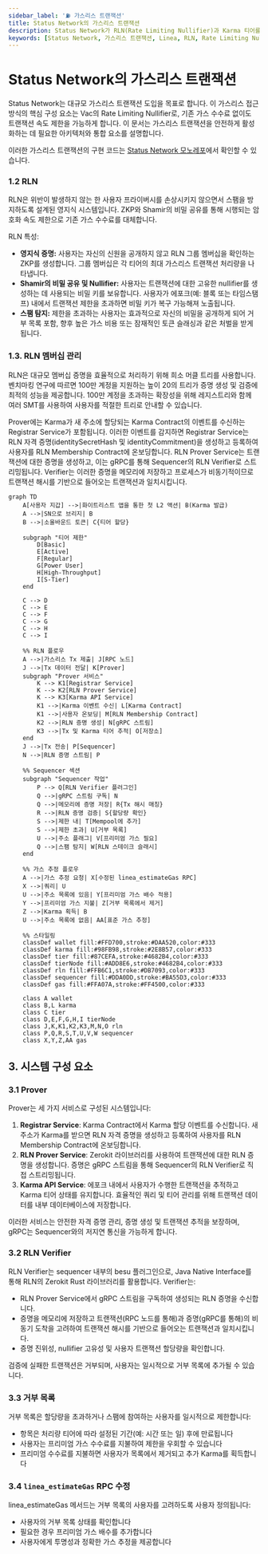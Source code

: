 ```yaml
---
sidebar_label: '⛽ 가스리스 트랜잭션'
title: Status Network의 가스리스 트랜잭션
description: Status Network가 RLN(Rate Limiting Nullifier)과 Karma 티어를 사용하여 스팸 방지와 공정한 사용을 위한 가스리스 트랜잭션을 구현하는 방법을 알아보세요.
keywords: [Status Network, 가스리스 트랜잭션, Linea, RLN, Rate Limiting Nullifier, Karma, 영지식 증명, ZKP, 소울바운드 토큰, 블록체인, 레이어 2, L2, 스팸 방지]
---
```


# Status Network의 가스리스 트랜잭션

Status Network는 대규모 가스리스 트랜잭션 도입을 목표로 합니다. 이 가스리스 접근 방식의 핵심 구성 요소는 Vac의 Rate Limiting Nullifier로, 기존 가스 수수료 없이도 트랜잭션 속도 제한을 가능하게 합니다. 이 문서는 가스리스 트랜잭션을 안전하게 활성화하는 데 필요한 아키텍처와 통합 요소를 설명합니다.

이러한 가스리스 트랜잭션의 구현 코드는 [Status Network 모노레포](https://github.com/status-im/status-network-monorepo)에서 확인할 수 있습니다.

### 1.2 RLN

RLN은 위반이 발생하지 않는 한 사용자 프라이버시를 손상시키지 않으면서 스팸을 방지하도록 설계된 영지식 시스템입니다. ZKP와 Shamir의 비밀 공유를 통해 시행되는 암호화 속도 제한으로 기존 가스 수수료를 대체합니다.

RLN 특성:

- **영지식 증명:** 사용자는 자신의 신원을 공개하지 않고 RLN 그룹 멤버십을 확인하는 ZKP를 생성합니다. 그룹 멤버십은 각 티어의 최대 가스리스 트랜잭션 처리량을 나타냅니다.
- **Shamir의 비밀 공유 및 Nullifier:** 사용자는 트랜잭션에 대한 고유한 nullifier를 생성하는 데 사용되는 비밀 키를 보유합니다. 사용자가 에포크(예: 블록 또는 타임스탬프) 내에서 트랜잭션 제한을 초과하면 비밀 키가 복구 가능해져 노출됩니다.
- **스팸 탐지:** 제한을 초과하는 사용자는 효과적으로 자신의 비밀을 공개하게 되어 거부 목록 포함, 향후 높은 가스 비용 또는 잠재적인 토큰 슬래싱과 같은 처벌을 받게 됩니다.

### 1.3. RLN 멤버십 관리

RLN은 대규모 멤버십 증명을 효율적으로 처리하기 위해 희소 머클 트리를 사용합니다. 벤치마킹 연구에 따르면 100만 계정을 지원하는 높이 20의 트리가 증명 생성 및 검증에 최적의 성능을 제공합니다. 100만 계정을 초과하는 확장성을 위해 레지스트리와 함께 여러 SMT를 사용하여 사용자를 적절한 트리로 안내할 수 있습니다.

Prover에는 Karma가 새 주소에 할당되는 Karma Contract의 이벤트를 수신하는 Registrar Service가 포함됩니다. 이러한 이벤트를 감지하면 Registrar Service는 RLN 자격 증명(identitySecretHash 및 identityCommitment)을 생성하고 등록하여 사용자를 RLN Membership Contract에 온보딩합니다. RLN Prover Service는 트랜잭션에 대한 증명을 생성하고, 이는 gRPC를 통해 Sequencer의 RLN Verifier로 스트리밍됩니다. Verifier는 이러한 증명을 메모리에 저장하고 프로세스가 비동기적이므로 트랜잭션 해시를 기반으로 들어오는 트랜잭션과 일치시킵니다.

```mermaid
graph TD
    A[사용자 지갑] -->|화이트리스트 앱을 통한 첫 L2 액션| B(Karma 발급)
    A -->|SN으로 브리지| B
    B -->|소울바운드 토큰| C{티어 할당}

    subgraph "티어 제한"
        D[Basic]
        E[Active]
        F[Regular]
        G[Power User]
        H[High-Throughput]
        I[S-Tier]
    end

    C --> D
    C --> E
    C --> F
    C --> G
    C --> H
    C --> I

    %% RLN 플로우
    A -->|가스리스 Tx 제출| J[RPC 노드]
    J -->|Tx 데이터 전달| K[Prover]
    subgraph "Prover 서비스"
        K --> K1[Registrar Service]
        K --> K2[RLN Prover Service]
        K --> K3[Karma API Service]
        K1 -->|Karma 이벤트 수신| L[Karma Contract]
        K1 -->|사용자 온보딩| M[RLN Membership Contract]
        K2 -->|RLN 증명 생성| N[gRPC 스트림]
        K3 -->|Tx 및 Karma 티어 추적| O[저장소]
    end
    J -->|Tx 전송| P[Sequencer]
    N -->|RLN 증명 스트림| P

    %% Sequencer 섹션
    subgraph "Sequencer 작업"
        P --> Q[RLN Verifier 플러그인]
        Q -->|gRPC 스트림 구독| N
        Q -->|메모리에 증명 저장| R{Tx 해시 매칭}
        R -->|RLN 증명 검증| S{할당량 확인}
        S -->|제한 내| T[Mempool에 추가]
        S -->|제한 초과| U[거부 목록]
        U -->|주소 플래그| V[프리미엄 가스 필요]
        Q -->|스팸 탐지| W[RLN 스테이크 슬래시]
    end

    %% 가스 추정 플로우
    A -->|가스 추정 요청| X[수정된 linea_estimateGas RPC]
    X -->|쿼리| U
    U -->|주소 목록에 있음| Y[프리미엄 가스 배수 적용]
    Y -->|프리미엄 가스 지불| Z[거부 목록에서 제거]
    Z -->|Karma 획득| B
    U -->|주소 목록에 없음| AA[표준 가스 추정]

    %% 스타일링
    classDef wallet fill:#FFD700,stroke:#DAA520,color:#333
    classDef karma fill:#98FB98,stroke:#2E8B57,color:#333
    classDef tier fill:#87CEFA,stroke:#4682B4,color:#333
    classDef tierNode fill:#ADD8E6,stroke:#4682B4,color:#333
    classDef rln fill:#FFB6C1,stroke:#DB7093,color:#333
    classDef sequencer fill:#DDA0DD,stroke:#BA55D3,color:#333
    classDef gas fill:#FFA07A,stroke:#FF4500,color:#333

    class A wallet
    class B,L karma
    class C tier
    class D,E,F,G,H,I tierNode
    class J,K,K1,K2,K3,M,N,O rln
    class P,Q,R,S,T,U,V,W sequencer
    class X,Y,Z,AA gas
```

## 3. 시스템 구성 요소

### 3.1 Prover

Prover는 세 가지 서비스로 구성된 시스템입니다:

1. **Registrar Service**: Karma Contract에서 Karma 할당 이벤트를 수신합니다. 새 주소가 Karma를 받으면 RLN 자격 증명을 생성하고 등록하여 사용자를 RLN Membership Contract에 온보딩합니다.
2. **RLN Prover Service**: Zerokit 라이브러리를 사용하여 트랜잭션에 대한 RLN 증명을 생성합니다. 증명은 gRPC 스트림을 통해 Sequencer의 RLN Verifier로 직접 스트리밍됩니다.
3. **Karma API Service**: 에포크 내에서 사용자가 수행한 트랜잭션을 추적하고 Karma 티어 상태를 유지합니다. 효율적인 쿼리 및 티어 관리를 위해 트랜잭션 데이터를 내부 데이터베이스에 저장합니다.

이러한 서비스는 안전한 자격 증명 관리, 증명 생성 및 트랜잭션 추적을 보장하며, gRPC는 Sequencer와의 저지연 통신을 가능하게 합니다.

### 3.2 RLN Verifier

RLN Verifier는 sequencer 내부의 besu 플러그인으로, Java Native Interface를 통해 RLN의 Zerokit Rust 라이브러리를 활용합니다. 
Verifier는:

- RLN Prover Service에서 gRPC 스트림을 구독하여 생성되는 RLN 증명을 수신합니다.
- 증명을 메모리에 저장하고 트랜잭션(RPC 노드를 통해)과 증명(gRPC를 통해)의 비동기 도착을 고려하여 트랜잭션 해시를 기반으로 들어오는 트랜잭션과 일치시킵니다.
- 증명 진위성, nullifier 고유성 및 사용자 트랜잭션 할당량을 확인합니다.

검증에 실패한 트랜잭션은 거부되며, 사용자는 일시적으로 거부 목록에 추가될 수 있습니다.

### 3.3 거부 목록

거부 목록은 할당량을 초과하거나 스팸에 참여하는 사용자를 일시적으로 제한합니다:

- 항목은 처리량 티어에 따라 설정된 기간(예: 시간 또는 일) 후에 만료됩니다
- 사용자는 프리미엄 가스 수수료를 지불하여 제한을 우회할 수 있습니다
- 프리미엄 수수료를 지불하면 사용자가 목록에서 제거되고 추가 Karma를 획득합니다

### 3.4 `linea_estimateGas` RPC 수정

linea_estimateGas 메서드는 거부 목록의 사용자를 고려하도록 사용자 정의됩니다:

- 사용자의 거부 목록 상태를 확인합니다
- 필요한 경우 프리미엄 가스 배수를 추가합니다
- 사용자에게 투명성과 정확한 가스 추정을 제공합니다 